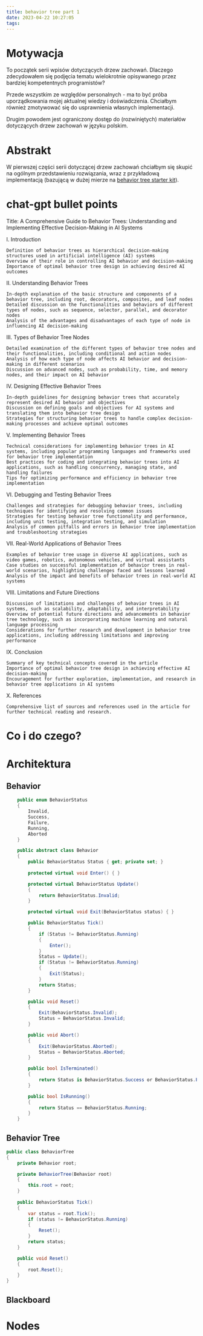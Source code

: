 ```yaml
---
title: behavior tree part 1
date: 2023-04-22 10:27:05
tags:
---
```


# Motywacja

To początek serii wpisów dotyczących drzew zachowań.
Dlaczego zdecydowałem się podjęcia tematu wielokrotnie opisywanego przez bardziej kompetentnych programistów?

Przede wszystkim ze względów personalnych - ma to być próba uporządkowania mojej aktualnej wiedzy i doświadczenia. Chciałbym również zmotywować się do usprawnienia własnych implementacji.

Drugim powodem jest ograniczony dostęp do (rozwiniętych) materiałów dotyczących drzew zachowań w języku polskim.

# Abstrakt

W pierwszej części serii dotyczącej drzew zachowań chciałbym się skupić na ogólnym przedstawieniu rozwiązania, wraz z przykładową implementacją (bazującą w dużej mierze na [behavior tree starter kit]("http://www.gameaipro.com/GameAIPro/GameAIPro_Chapter06_The_Behavior_Tree_Starter_Kit.pdf")).

# chat-gpt bullet points

Title: A Comprehensive Guide to Behavior Trees: Understanding and Implementing Effective Decision-Making in AI Systems

I. Introduction

    Definition of behavior trees as hierarchical decision-making structures used in artificial intelligence (AI) systems
    Overview of their role in controlling AI behavior and decision-making
    Importance of optimal behavior tree design in achieving desired AI outcomes

II. Understanding Behavior Trees

    In-depth explanation of the basic structure and components of a behavior tree, including root, decorators, composites, and leaf nodes
    Detailed discussion on the functionalities and behaviors of different types of nodes, such as sequence, selector, parallel, and decorator nodes
    Analysis of the advantages and disadvantages of each type of node in influencing AI decision-making

III. Types of Behavior Tree Nodes

    Detailed examination of the different types of behavior tree nodes and their functionalities, including conditional and action nodes
    Analysis of how each type of node affects AI behavior and decision-making in different scenarios
    Discussion on advanced nodes, such as probability, time, and memory nodes, and their impact on AI behavior

IV. Designing Effective Behavior Trees

    In-depth guidelines for designing behavior trees that accurately represent desired AI behavior and objectives
    Discussion on defining goals and objectives for AI systems and translating them into behavior tree design
    Strategies for structuring behavior trees to handle complex decision-making processes and achieve optimal outcomes

V. Implementing Behavior Trees

    Technical considerations for implementing behavior trees in AI systems, including popular programming languages and frameworks used for behavior tree implementation
    Best practices for coding and integrating behavior trees into AI applications, such as handling concurrency, managing state, and handling failures
    Tips for optimizing performance and efficiency in behavior tree implementation

VI. Debugging and Testing Behavior Trees

    Challenges and strategies for debugging behavior trees, including techniques for identifying and resolving common issues
    Strategies for testing behavior tree functionality and performance, including unit testing, integration testing, and simulation
    Analysis of common pitfalls and errors in behavior tree implementation and troubleshooting strategies

VII. Real-World Applications of Behavior Trees

    Examples of behavior tree usage in diverse AI applications, such as video games, robotics, autonomous vehicles, and virtual assistants
    Case studies on successful implementation of behavior trees in real-world scenarios, highlighting challenges faced and lessons learned
    Analysis of the impact and benefits of behavior trees in real-world AI systems

VIII. Limitations and Future Directions

    Discussion of limitations and challenges of behavior trees in AI systems, such as scalability, adaptability, and interpretability
    Overview of potential future directions and advancements in behavior tree technology, such as incorporating machine learning and natural language processing
    Considerations for further research and development in behavior tree applications, including addressing limitations and improving performance

IX. Conclusion

    Summary of key technical concepts covered in the article
    Importance of optimal behavior tree design in achieving effective AI decision-making
    Encouragement for further exploration, implementation, and research in behavior tree applications in AI systems

X. References

    Comprehensive list of sources and references used in the article for further technical reading and research.

# Co i do czego?

# Architektura

## Behavior

```csharp
    public enum BehaviorStatus
    {
        Invalid,
        Success,
        Failure,
        Running,
        Aborted
    }

    public abstract class Behavior
    {
        public BehaviorStatus Status { get; private set; }
        
        protected virtual void Enter() { }

        protected virtual BehaviorStatus Update()
        {
            return BehaviorStatus.Invalid;
        }

        protected virtual void Exit(BehaviorStatus status) { }

        public BehaviorStatus Tick()
        {
            if (Status != BehaviorStatus.Running)
            {
                Enter();
            }
            Status = Update();
            if (Status != BehaviorStatus.Running)
            {
                Exit(Status);
            }
            return Status;
        }

        public void Reset()
        {
            Exit(BehaviorStatus.Invalid);
            Status = BehaviorStatus.Invalid;
        }

        public void Abort()
        {
            Exit(BehaviorStatus.Aborted);
            Status = BehaviorStatus.Aborted;
        }

        public bool IsTerminated()
        {
            return Status is BehaviorStatus.Success or BehaviorStatus.Failure;
        }

        public bool IsRunning()
        {
            return Status == BehaviorStatus.Running;
        }
    }
```

## Behavior Tree

```csharp
public class BehaviorTree
{        
    private Behavior root;

    private BehaviorTree(Behavior root)
    {
        this.root = root;
    }
    
    public BehaviorStatus Tick()
    {
        var status = root.Tick();
        if (status != BehaviorStatus.Running)
        {
            Reset();
        }
        return status;
    }

    public void Reset()
    {
        root.Reset();
    }
}
```

## Blackboard

# Nodes